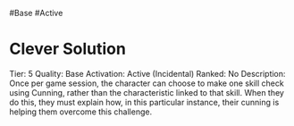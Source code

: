 #Base 
#Active 

# Clever Solution
Tier: 5
Quality: Base
Activation: Active (Incidental)
Ranked: No
Description: Once per game session, the character can choose to make one skill check using Cunning, rather than the characteristic linked to that skill. When they do this, they must explain how, in this particular instance, their cunning is helping them overcome this challenge.